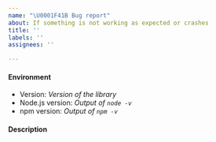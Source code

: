```yaml
---
name: "\U0001F41B Bug report"
about: If something is not working as expected or crashes
title: ''
labels: ''
assignees: ''

---
```


#### Environment

- Version: *Version of the library*
- Node.js version: *Output of `node -v`*
- npm version: *Output of `npm -v`*

#### Description
<!-- Please describe the exact problem as clearly as possible. Provide any error messages thrown. -->
